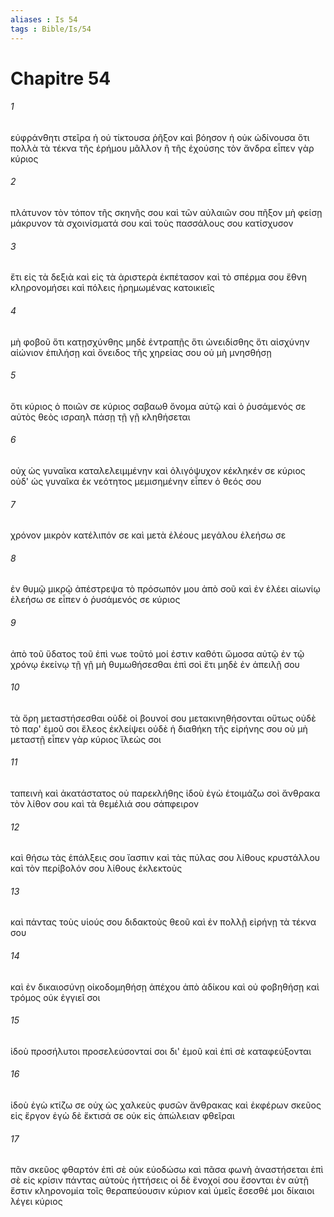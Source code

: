 ```yaml
---
aliases : Is 54
tags : Bible/Is/54
---
```


# Chapitre 54

###### 1
εὐφράνθητι στεῖρα ἡ οὐ τίκτουσα ῥῆξον καὶ βόησον ἡ οὐκ ὠδίνουσα ὅτι πολλὰ τὰ τέκνα τῆς ἐρήμου μᾶλλον ἢ τῆς ἐχούσης τὸν ἄνδρα εἶπεν γὰρ κύριος
###### 2
πλάτυνον τὸν τόπον τῆς σκηνῆς σου καὶ τῶν αὐλαιῶν σου πῆξον μὴ φείσῃ μάκρυνον τὰ σχοινίσματά σου καὶ τοὺς πασσάλους σου κατίσχυσον
###### 3
ἔτι εἰς τὰ δεξιὰ καὶ εἰς τὰ ἀριστερὰ ἐκπέτασον καὶ τὸ σπέρμα σου ἔθνη κληρονομήσει καὶ πόλεις ἠρημωμένας κατοικιεῖς
###### 4
μὴ φοβοῦ ὅτι κατῃσχύνθης μηδὲ ἐντραπῇς ὅτι ὠνειδίσθης ὅτι αἰσχύνην αἰώνιον ἐπιλήσῃ καὶ ὄνειδος τῆς χηρείας σου οὐ μὴ μνησθήσῃ
###### 5
ὅτι κύριος ὁ ποιῶν σε κύριος σαβαωθ ὄνομα αὐτῷ καὶ ὁ ῥυσάμενός σε αὐτὸς θεὸς ισραηλ πάσῃ τῇ γῇ κληθήσεται
###### 6
οὐχ ὡς γυναῖκα καταλελειμμένην καὶ ὀλιγόψυχον κέκληκέν σε κύριος οὐδ' ὡς γυναῖκα ἐκ νεότητος μεμισημένην εἶπεν ὁ θεός σου
###### 7
χρόνον μικρὸν κατέλιπόν σε καὶ μετὰ ἐλέους μεγάλου ἐλεήσω σε
###### 8
ἐν θυμῷ μικρῷ ἀπέστρεψα τὸ πρόσωπόν μου ἀπὸ σοῦ καὶ ἐν ἐλέει αἰωνίῳ ἐλεήσω σε εἶπεν ὁ ῥυσάμενός σε κύριος
###### 9
ἀπὸ τοῦ ὕδατος τοῦ ἐπὶ νωε τοῦτό μοί ἐστιν καθότι ὤμοσα αὐτῷ ἐν τῷ χρόνῳ ἐκείνῳ τῇ γῇ μὴ θυμωθήσεσθαι ἐπὶ σοὶ ἔτι μηδὲ ἐν ἀπειλῇ σου
###### 10
τὰ ὄρη μεταστήσεσθαι οὐδὲ οἱ βουνοί σου μετακινηθήσονται οὕτως οὐδὲ τὸ παρ' ἐμοῦ σοι ἔλεος ἐκλείψει οὐδὲ ἡ διαθήκη τῆς εἰρήνης σου οὐ μὴ μεταστῇ εἶπεν γὰρ κύριος ἵλεώς σοι
###### 11
ταπεινὴ καὶ ἀκατάστατος οὐ παρεκλήθης ἰδοὺ ἐγὼ ἑτοιμάζω σοὶ ἄνθρακα τὸν λίθον σου καὶ τὰ θεμέλιά σου σάπφειρον
###### 12
καὶ θήσω τὰς ἐπάλξεις σου ἴασπιν καὶ τὰς πύλας σου λίθους κρυστάλλου καὶ τὸν περίβολόν σου λίθους ἐκλεκτοὺς
###### 13
καὶ πάντας τοὺς υἱούς σου διδακτοὺς θεοῦ καὶ ἐν πολλῇ εἰρήνῃ τὰ τέκνα σου
###### 14
καὶ ἐν δικαιοσύνῃ οἰκοδομηθήσῃ ἀπέχου ἀπὸ ἀδίκου καὶ οὐ φοβηθήσῃ καὶ τρόμος οὐκ ἐγγιεῖ σοι
###### 15
ἰδοὺ προσήλυτοι προσελεύσονταί σοι δι' ἐμοῦ καὶ ἐπὶ σὲ καταφεύξονται
###### 16
ἰδοὺ ἐγὼ κτίζω σε οὐχ ὡς χαλκεὺς φυσῶν ἄνθρακας καὶ ἐκφέρων σκεῦος εἰς ἔργον ἐγὼ δὲ ἔκτισά σε οὐκ εἰς ἀπώλειαν φθεῖραι
###### 17
πᾶν σκεῦος φθαρτόν ἐπὶ σὲ οὐκ εὐοδώσω καὶ πᾶσα φωνὴ ἀναστήσεται ἐπὶ σὲ εἰς κρίσιν πάντας αὐτοὺς ἡττήσεις οἱ δὲ ἔνοχοί σου ἔσονται ἐν αὐτῇ ἔστιν κληρονομία τοῖς θεραπεύουσιν κύριον καὶ ὑμεῖς ἔσεσθέ μοι δίκαιοι λέγει κύριος
